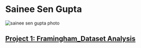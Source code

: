 
# Sainee Sen Gupta

![sainee sen gupta photo](https://avatars.githubusercontent.com/u/83286284?v=4)

## [Project 1: Framingham_Dataset Analysis](https://github.com/Sainee26/Data-Science-Projects/blob/main/Framingham%20.ipynb)
